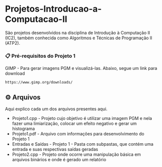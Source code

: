 # Projetos-Introducao-a-Computacao-II
São projetos desenvolvidos na disciplina de Introdução à Computação II (IC2), também conhecida como Algoritmos e Técnicas de Programação II (ATP2).

### 📋 Pré-requisitos do Projeto 1

GIMP - Para gerar imagens PGM e visualizá-las. Abaixo, segue um link para download

```
https://www.gimp.org/downloads/
```

## ⚙️ Arquivos

Aqui explico cada um dos arquivos presentes aqui.

* Projeto1.cpp - Projeto cujo objetivo é utilizar uma imagem PGM e nela fazer uma limiarização, colocar um efeito negativo e gerar um histograma
* Projeto1.pdf - Arquivo com informações para desenvolvimento do Projeto 1
* Entradas e Saídas - Projeto 1 - Pasta com subpastas, que contém uma entrada e suas respectivas saídas geradas
* Projeto2.cpp - Projeto onde ocorre uma manipulação básica em arquivos binários e onde é gerado um relatório
